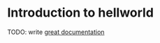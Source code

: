 # Introduction to hellworld

TODO: write [great documentation](http://jacobian.org/writing/what-to-write/)
